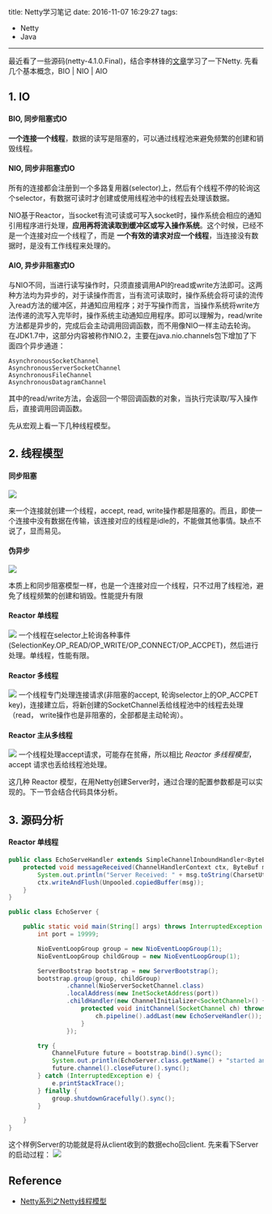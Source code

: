 title: Netty学习笔记
date: 2016-11-07 16:29:27
tags:
- Netty
- Java
---
最近看了一些源码(netty-4.1.0.Final)，结合李林锋的[文章](http://www.infoq.com/cn/author/李林锋)学习了一下Netty.
先看几个基本概念，BIO | NIO | AIO

## 1. IO
#### BIO, 同步阻塞式IO
**一个连接一个线程**，数据的读写是阻塞的，可以通过线程池来避免频繁的创建和销毁线程。

#### NIO, 同步非阻塞式IO
所有的连接都会注册到一个多路复用器(selector)上，然后有个线程不停的轮询这个selector，有数据可读时才创建或使用线程池中的线程去处理该数据。

NIO基于Reactor，当socket有流可读或可写入socket时，操作系统会相应的通知引用程序进行处理，**应用再将流读取到缓冲区或写入操作系统**。这个时候，已经不是一个连接对应一个线程了，而是 **一个有效的请求对应一个线程**，当连接没有数据时，是没有工作线程来处理的。<!--more-->

#### AIO, 异步非阻塞式IO
与NIO不同，当进行读写操作时，只须直接调用API的read或write方法即可。这两种方法均为异步的，对于读操作而言，当有流可读取时，操作系统会将可读的流传入read方法的缓冲区，并通知应用程序；对于写操作而言，当操作系统将write方法传递的流写入完毕时，操作系统主动通知应用程序。即可以理解为，read/write方法都是异步的，完成后会主动调用回调函数，而不用像NIO一样主动去轮询。
在JDK1.7中，这部分内容被称作NIO.2，主要在java.nio.channels包下增加了下面四个异步通道：
```
AsynchronousSocketChannel
AsynchronousServerSocketChannel
AsynchronousFileChannel
AsynchronousDatagramChannel
```
其中的read/write方法，会返回一个带回调函数的对象，当执行完读取/写入操作后，直接调用回调函数。



先从宏观上看一下几种线程模型。
## 2. 线程模型
#### 同步阻塞
![](/images/Netty学习笔记_1.png)

来一个连接就创建一个线程，accept, read, write操作都是阻塞的。而且，即使一个连接中没有数据在传输，该连接对应的线程是idle的，不能做其他事情。缺点不说了，显而易见。

#### 伪异步
![](/images/Netty学习笔记_2.png)

本质上和同步阻塞模型一样，也是一个连接对应一个线程，只不过用了线程池，避免了线程频繁的创建和销毁。性能提升有限

#### Reactor 单线程
![](/images/Netty学习笔记_3.png)
一个线程在selector上轮询各种事件(SelectionKey.OP_READ/OP_WRITE/OP_CONNECT/OP_ACCPET)，然后进行处理。单线程，性能有限。
#### Reactor 多线程
![](/images/Netty学习笔记_4.png)
一个线程专门处理连接请求(非阻塞的accept, 轮询selector上的OP_ACCPET key)，连接建立后，将新创建的SocketChannel丢给线程池中的线程去处理（read， write操作也是非阻塞的，全部都是主动轮询）。
#### Reactor 主从多线程
![](/images/Netty学习笔记_5.png)
一个线程处理accept请求，可能存在贫瘠，所以相比 *Reactor 多线程模型*，accept 请求也丢给线程池处理。

这几种 Reactor 模型，在用Netty创建Server时，通过合理的配置参数都是可以实现的。下一节会结合代码具体分析。

## 3. 源码分析
#### Reactor 单线程
```java
public class EchoServeHandler extends SimpleChannelInboundHandler<ByteBuf> {
    protected void messageReceived(ChannelHandlerContext ctx, ByteBuf msg) throws Exception {
        System.out.println("Server Received: " + msg.toString(CharsetUtil.UTF_8));
        ctx.writeAndFlush(Unpooled.copiedBuffer(msg));
    }
}

public class EchoServer {

    public static void main(String[] args) throws InterruptedException {
        int port = 19999;

        NioEventLoopGroup group = new NioEventLoopGroup(1);
        NioEventLoopGroup childGroup = new NioEventLoopGroup(1);

        ServerBootstrap bootstrap = new ServerBootstrap();
        bootstrap.group(group, childGroup)
                .channel(NioServerSocketChannel.class)
                .localAddress(new InetSocketAddress(port))
                .childHandler(new ChannelInitializer<SocketChannel>() {
                    protected void initChannel(SocketChannel ch) throws Exception {
                        ch.pipeline().addLast(new EchoServeHandler());
                    }
                });

        try {
            ChannelFuture future = bootstrap.bind().sync();
            System.out.println(EchoServer.class.getName() + "started and listen on " + future.channel().localAddress());
            future.channel().closeFuture().sync();
        } catch (InterruptedException e) {
            e.printStackTrace();
        } finally {
            group.shutdownGracefully().sync();
        }

    }
}
```
这个样例Server的功能就是将从client收到的数据echo回client.
先来看下Server的启动过程：
![](/images/Netty学习笔记_6.png)



## Reference
* [Netty系列之Netty线程模型](http://www.infoq.com/cn/articles/netty-threading-model)

